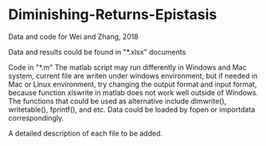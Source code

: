 # Diminishing-Returns-Epistasis
Data and code for Wei and Zhang, 2018

Data and results could be found in "*.xlsx" documents

Code in "*.m"
The matlab script may run differently in Windows and Mac system, current file are writen under windows environment, but if needed in Mac or Linux environment, try changing the output format and input format, because function xlswrite in matlab does not work well outside of Windows. The functions that could be used as alternative include dlmwrite(), writetable(), fprintf(), and etc. Data could be loaded by fopen or importdata correspondingly.

A detailed description of each file to be added.
